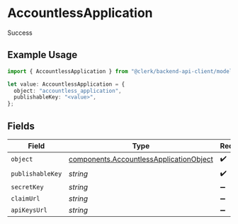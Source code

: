# AccountlessApplication

Success

## Example Usage

```typescript
import { AccountlessApplication } from "@clerk/backend-api-client/models/components";

let value: AccountlessApplication = {
  object: "accountless_application",
  publishableKey: "<value>",
};
```

## Fields

| Field                                                                                              | Type                                                                                               | Required                                                                                           | Description                                                                                        |
| -------------------------------------------------------------------------------------------------- | -------------------------------------------------------------------------------------------------- | -------------------------------------------------------------------------------------------------- | -------------------------------------------------------------------------------------------------- |
| `object`                                                                                           | [components.AccountlessApplicationObject](../../models/components/accountlessapplicationobject.md) | :heavy_check_mark:                                                                                 | N/A                                                                                                |
| `publishableKey`                                                                                   | *string*                                                                                           | :heavy_check_mark:                                                                                 | N/A                                                                                                |
| `secretKey`                                                                                        | *string*                                                                                           | :heavy_minus_sign:                                                                                 | N/A                                                                                                |
| `claimUrl`                                                                                         | *string*                                                                                           | :heavy_minus_sign:                                                                                 | N/A                                                                                                |
| `apiKeysUrl`                                                                                       | *string*                                                                                           | :heavy_minus_sign:                                                                                 | N/A                                                                                                |